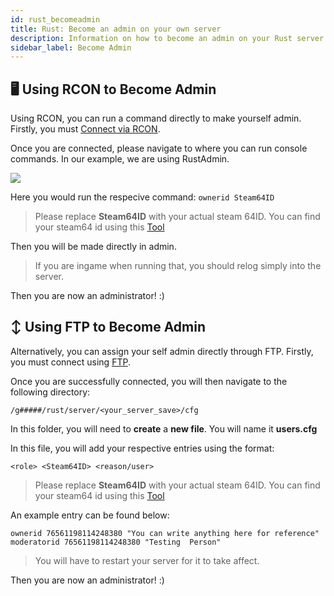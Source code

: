 ```yaml
---
id: rust_becomeadmin
title: Rust: Become an admin on your own server
description: Information on how to become an admin on your Rust server from ZAP-Hosting - ZAP-Hosting.com documentation
sidebar_label: Become Admin 
---
```


## 🖥️ Using RCON to Become Admin

Using RCON, you can run a command directly to make yourself admin.
Firstly, you must [Connect via RCON](rust_connectrcon.md).

Once you are connected, please navigate to where you can run console commands. In our example, we are using RustAdmin.

![](https://screensaver01.zap-hosting.com/index.php/s/ykaMNZRtaAmJQcs/preview)

Here you would run the respecive command:
`ownerid Steam64ID`

> Please replace **Steam64ID** with your actual steam 64ID. You can find your steam64 id using this [Tool](https://steamid.io/)

Then you will be made directly in admin. 

> If you are ingame when running that, you should relog simply into the server.

Then you are now an administrator! :)

## ↕️ Using FTP to Become Admin

Alternatively, you can assign your self admin directly through FTP.
Firstly, you must connect using [FTP](gameserver_ftpaccess.md).

Once you are successfully connected, you will then navigate to the following directory:

`/g#####/rust/server/<your_server_save>/cfg`

In this folder, you will need to **create** a **new file**. You will name it **users.cfg**

In this file, you will add your respective entries using the format:

`<role> <Steam64ID> <reason/user>`

> Please replace **Steam64ID** with your actual steam 64ID. You can find your steam64 id using this [Tool](https://steamid.io/)

An example entry can be found below:

```
ownerid 76561198114248380 "You can write anything here for reference"
moderatorid 76561198114248380 "Testing  Person"
```
> You will have to restart your server for it to take affect.

Then you are now an administrator! :)
